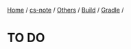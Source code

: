 [Home](https://mengxianbin.github.io) /
[cs-note](https://mengxianbin.github.io/cs-note) /
[Others](https://mengxianbin.github.io/cs-note/content/Others) /
[Build](https://mengxianbin.github.io/cs-note/content/Others/Build) /
[Gradle](https://mengxianbin.github.io/cs-note/content/Others/Build/Gradle) /

# TO DO
